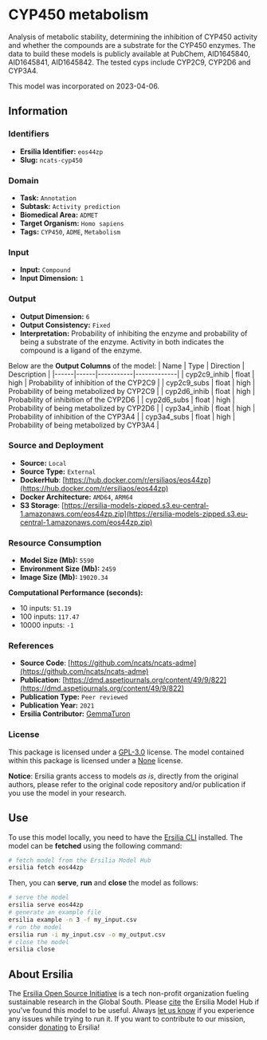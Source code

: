 # CYP450 metabolism

Analysis of metabolic stability, determining the inhibition of CYP450 activity and whether the compounds are a substrate for the CYP450 enzymes. The data to build these models is publicly available at PubChem, AID1645840, AID1645841, AID1645842. The tested cyps include CYP2C9, CYP2D6 and CYP3A4.

This model was incorporated on 2023-04-06.


## Information
### Identifiers
- **Ersilia Identifier:** `eos44zp`
- **Slug:** `ncats-cyp450`

### Domain
- **Task:** `Annotation`
- **Subtask:** `Activity prediction`
- **Biomedical Area:** `ADMET`
- **Target Organism:** `Homo sapiens`
- **Tags:** `CYP450`, `ADME`, `Metabolism`

### Input
- **Input:** `Compound`
- **Input Dimension:** `1`

### Output
- **Output Dimension:** `6`
- **Output Consistency:** `Fixed`
- **Interpretation:** Probability of inhibiting the enzyme and probability of being a substrate of the enzyme. Activity in both indicates the compound is a ligand of the enzyme.

Below are the **Output Columns** of the model:
| Name | Type | Direction | Description |
|------|------|-----------|-------------|
| cyp2c9_inhib | float | high | Probability of inhibition of the CYP2C9 |
| cyp2c9_subs | float | high | Probability of being metabolized by CYP2C9 |
| cyp2d6_inhib | float | high | Probability of inhibition of the CYP2D6 |
| cyp2d6_subs | float | high | Probability of being metabolized by CYP2D6 |
| cyp3a4_inhib | float | high | Probability of inhibition of the CYP3A4 |
| cyp3a4_subs | float | high | Probability of being metabolized by CYP3A4 |


### Source and Deployment
- **Source:** `Local`
- **Source Type:** `External`
- **DockerHub**: [https://hub.docker.com/r/ersiliaos/eos44zp](https://hub.docker.com/r/ersiliaos/eos44zp)
- **Docker Architecture:** `AMD64`, `ARM64`
- **S3 Storage**: [https://ersilia-models-zipped.s3.eu-central-1.amazonaws.com/eos44zp.zip](https://ersilia-models-zipped.s3.eu-central-1.amazonaws.com/eos44zp.zip)

### Resource Consumption
- **Model Size (Mb):** `5590`
- **Environment Size (Mb):** `2459`
- **Image Size (Mb):** `19020.34`

**Computational Performance (seconds):**
- 10 inputs: `51.19`
- 100 inputs: `117.47`
- 10000 inputs: `-1`

### References
- **Source Code**: [https://github.com/ncats/ncats-adme](https://github.com/ncats/ncats-adme)
- **Publication**: [https://dmd.aspetjournals.org/content/49/9/822](https://dmd.aspetjournals.org/content/49/9/822)
- **Publication Type:** `Peer reviewed`
- **Publication Year:** `2021`
- **Ersilia Contributor:** [GemmaTuron](https://github.com/GemmaTuron)

### License
This package is licensed under a [GPL-3.0](https://github.com/ersilia-os/ersilia/blob/master/LICENSE) license. The model contained within this package is licensed under a [None](LICENSE) license.

**Notice**: Ersilia grants access to models _as is_, directly from the original authors, please refer to the original code repository and/or publication if you use the model in your research.


## Use
To use this model locally, you need to have the [Ersilia CLI](https://github.com/ersilia-os/ersilia) installed.
The model can be **fetched** using the following command:
```bash
# fetch model from the Ersilia Model Hub
ersilia fetch eos44zp
```
Then, you can **serve**, **run** and **close** the model as follows:
```bash
# serve the model
ersilia serve eos44zp
# generate an example file
ersilia example -n 3 -f my_input.csv
# run the model
ersilia run -i my_input.csv -o my_output.csv
# close the model
ersilia close
```

## About Ersilia
The [Ersilia Open Source Initiative](https://ersilia.io) is a tech non-profit organization fueling sustainable research in the Global South.
Please [cite](https://github.com/ersilia-os/ersilia/blob/master/CITATION.cff) the Ersilia Model Hub if you've found this model to be useful. Always [let us know](https://github.com/ersilia-os/ersilia/issues) if you experience any issues while trying to run it.
If you want to contribute to our mission, consider [donating](https://www.ersilia.io/donate) to Ersilia!

